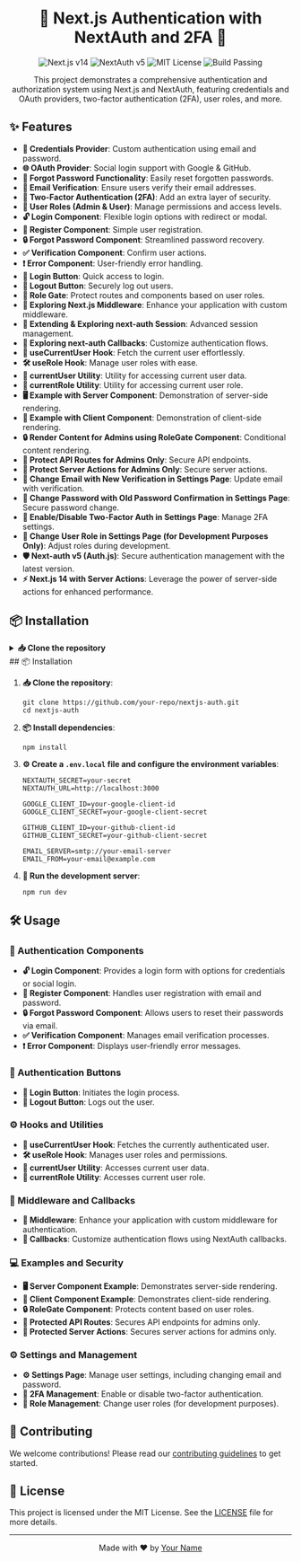 <h1 align="center">🚀 Next.js Authentication with NextAuth and 2FA 🔐</h1>

<p align="center">
  <img src="https://img.shields.io/badge/Next.js-v14-blue" alt="Next.js v14" />
  <img src="https://img.shields.io/badge/NextAuth-v5-brightgreen" alt="NextAuth v5" />
  <img src="https://img.shields.io/badge/license-MIT-green" alt="MIT License" />
  <img src="https://img.shields.io/badge/build-passing-brightgreen" alt="Build Passing" />
</p>

<p align="center">
  This project demonstrates a comprehensive authentication and authorization system using Next.js and NextAuth, featuring credentials and OAuth providers, two-factor authentication (2FA), user roles, and more.
</p>

<h2>✨ Features</h2>

<ul>
  <li><strong>🔑 Credentials Provider</strong>: Custom authentication using email and password.</li>
  <li><strong>🌐 OAuth Provider</strong>: Social login support with Google & GitHub.</li>
  <li><strong>🔄 Forgot Password Functionality</strong>: Easily reset forgotten passwords.</li>
  <li><strong>📧 Email Verification</strong>: Ensure users verify their email addresses.</li>
  <li><strong>🔐 Two-Factor Authentication (2FA)</strong>: Add an extra layer of security.</li>
  <li><strong>👥 User Roles (Admin & User)</strong>: Manage permissions and access levels.</li>
  <li><strong>🔓 Login Component</strong>: Flexible login options with redirect or modal.</li>
  <li><strong>📝 Register Component</strong>: Simple user registration.</li>
  <li><strong>🔒 Forgot Password Component</strong>: Streamlined password recovery.</li>
  <li><strong>✅ Verification Component</strong>: Confirm user actions.</li>
  <li><strong>❗ Error Component</strong>: User-friendly error handling.</li>
  <li><strong>🔘 Login Button</strong>: Quick access to login.</li>
  <li><strong>🚪 Logout Button</strong>: Securely log out users.</li>
  <li><strong>🔐 Role Gate</strong>: Protect routes and components based on user roles.</li>
  <li><strong>🔧 Exploring Next.js Middleware</strong>: Enhance your application with custom middleware.</li>
  <li><strong>🔄 Extending & Exploring next-auth Session</strong>: Advanced session management.</li>
  <li><strong>🔀 Exploring next-auth Callbacks</strong>: Customize authentication flows.</li>
  <li><strong>👤 useCurrentUser Hook</strong>: Fetch the current user effortlessly.</li>
  <li><strong>🛠️ useRole Hook</strong>: Manage user roles with ease.</li>
  <li><strong>👥 currentUser Utility</strong>: Utility for accessing current user data.</li>
  <li><strong>🔐 currentRole Utility</strong>: Utility for accessing current user role.</li>
  <li><strong>🖥️ Example with Server Component</strong>: Demonstration of server-side rendering.</li>
  <li><strong>📱 Example with Client Component</strong>: Demonstration of client-side rendering.</li>
  <li><strong>🔒 Render Content for Admins using RoleGate Component</strong>: Conditional content rendering.</li>
  <li><strong>🔐 Protect API Routes for Admins Only</strong>: Secure API endpoints.</li>
  <li><strong>🔐 Protect Server Actions for Admins Only</strong>: Secure server actions.</li>
  <li><strong>📧 Change Email with New Verification in Settings Page</strong>: Update email with verification.</li>
  <li><strong>🔑 Change Password with Old Password Confirmation in Settings Page</strong>: Secure password change.</li>
  <li><strong>🔐 Enable/Disable Two-Factor Auth in Settings Page</strong>: Manage 2FA settings.</li>
  <li><strong>👥 Change User Role in Settings Page (for Development Purposes Only)</strong>: Adjust roles during development.</li>
  <li><strong>🛡️ Next-auth v5 (Auth.js)</strong>: Secure authentication management with the latest version.</li>
  <li><strong>⚡ Next.js 14 with Server Actions</strong>: Leverage the power of server-side actions for enhanced performance.</li>
</ul>

<h2>📦 Installation</h2>

<details>
  <summary><strong>📥 Clone the repository</strong></summary>

```
git clone https://github.com/your-repo/nextjs-auth.git
cd nextjs-auth
```

</details>
## 📦 Installation

1. **📥 Clone the repository**:

   ```
   git clone https://github.com/your-repo/nextjs-auth.git
   cd nextjs-auth
   ```

2. **📦 Install dependencies**:

   ```
   npm install
   ```

3. **⚙️ Create a `.env.local` file and configure the environment variables**:

   ```
   NEXTAUTH_SECRET=your-secret
   NEXTAUTH_URL=http://localhost:3000

   GOOGLE_CLIENT_ID=your-google-client-id
   GOOGLE_CLIENT_SECRET=your-google-client-secret

   GITHUB_CLIENT_ID=your-github-client-id
   GITHUB_CLIENT_SECRET=your-github-client-secret

   EMAIL_SERVER=smtp://your-email-server
   EMAIL_FROM=your-email@example.com
   ```

4. **🚀 Run the development server**:
   ```
   npm run dev
   ```

<h2>🛠️ Usage</h2>
<h3>🔑 Authentication Components</h3>
<ul>
  <li><strong>🔓 Login Component</strong>: Provides a login form with options for credentials or social login.</li>
  <li><strong>📝 Register Component</strong>: Handles user registration with email and password.</li>
  <li><strong>🔒 Forgot Password Component</strong>: Allows users to reset their passwords via email.</li>
  <li><strong>✅ Verification Component</strong>: Manages email verification processes.</li>
  <li><strong>❗ Error Component</strong>: Displays user-friendly error messages.</li>
</ul>
<h3>🔘 Authentication Buttons</h3>
<ul>
  <li><strong>🔑 Login Button</strong>: Initiates the login process.</li>
  <li><strong>🚪 Logout Button</strong>: Logs out the user.</li>
</ul>
<h3>⚙️ Hooks and Utilities</h3>
<ul>
  <li><strong>👤 useCurrentUser Hook</strong>: Fetches the currently authenticated user.</li>
  <li><strong>🛠️ useRole Hook</strong>: Manages user roles and permissions.</li>
  <li><strong>👥 currentUser Utility</strong>: Accesses current user data.</li>
  <li><strong>🔐 currentRole Utility</strong>: Accesses current user role.</li>
</ul>
<h3>🔧 Middleware and Callbacks</h3>
<ul>
  <li><strong>🔧 Middleware</strong>: Enhance your application with custom middleware for authentication.</li>
  <li><strong>🔀 Callbacks</strong>: Customize authentication flows using NextAuth callbacks.</li>
</ul>
<h3>💻 Examples and Security</h3>
<ul>
  <li><strong>🖥️ Server Component Example</strong>: Demonstrates server-side rendering.</li>
  <li><strong>📱 Client Component Example</strong>: Demonstrates client-side rendering.</li>
  <li><strong>🔒 RoleGate Component</strong>: Protects content based on user roles.</li>
  <li><strong>🔐 Protected API Routes</strong>: Secures API endpoints for admins only.</li>
  <li><strong>🔐 Protected Server Actions</strong>: Secures server actions for admins only.</li>
</ul>
<h3>⚙️ Settings and Management</h3>
<ul>
  <li><strong>⚙️ Settings Page</strong>: Manage user settings, including changing email and password.</li>
  <li><strong>🔐 2FA Management</strong>: Enable or disable two-factor authentication.</li>
  <li><strong>👥 Role Management</strong>: Change user roles (for development purposes).</li>
</ul>
<h2>🤝 Contributing</h2>
<p>We welcome contributions! Please read our <a href="CONTRIBUTING.md">contributing guidelines</a> to get started.</p>
<h2>📜 License</h2>
<p>This project is licensed under the MIT License. See the <a href="LICENSE">LICENSE</a> file for more details.</p>
<hr/>
<p align="center">
  Made with ❤️ by <a href="https://yourwebsite.com">Your Name</a>
</p>

